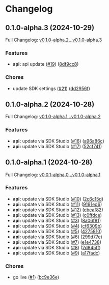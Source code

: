 # Changelog

## 0.1.0-alpha.3 (2024-10-29)

Full Changelog: [v0.1.0-alpha.2...v0.1.0-alpha.3](https://github.com/browserbase/sdk-node/compare/v0.1.0-alpha.2...v0.1.0-alpha.3)

### Features

* **api:** api update ([#19](https://github.com/browserbase/sdk-node/issues/19)) ([8df9cc8](https://github.com/browserbase/sdk-node/commit/8df9cc8c76e4a615ba63d4568086bd60e88a0dfb))


### Chores

* update SDK settings ([#21](https://github.com/browserbase/sdk-node/issues/21)) ([dd2956f](https://github.com/browserbase/sdk-node/commit/dd2956f0b22aac232b6ae3cdd572a4d6b688099d))

## 0.1.0-alpha.2 (2024-10-28)

Full Changelog: [v0.1.0-alpha.1...v0.1.0-alpha.2](https://github.com/browserbase/sdk-node/compare/v0.1.0-alpha.1...v0.1.0-alpha.2)

### Features

* **api:** update via SDK Studio ([#16](https://github.com/browserbase/sdk-node/issues/16)) ([a96a86c](https://github.com/browserbase/sdk-node/commit/a96a86c2e7c5025cacd7edd89f88b914de3596e3))
* **api:** update via SDK Studio ([#17](https://github.com/browserbase/sdk-node/issues/17)) ([52cf741](https://github.com/browserbase/sdk-node/commit/52cf741bc4c5712f2fe15ee6eaa48e4c3643ec58))

## 0.1.0-alpha.1 (2024-10-28)

Full Changelog: [v0.0.1-alpha.0...v0.1.0-alpha.1](https://github.com/browserbase/sdk-node/compare/v0.0.1-alpha.0...v0.1.0-alpha.1)

### Features

* **api:** update via SDK Studio ([#10](https://github.com/browserbase/sdk-node/issues/10)) ([2c6c15d](https://github.com/browserbase/sdk-node/commit/2c6c15d148d1a5e74a48f92087580d8c590288af))
* **api:** update via SDK Studio ([#11](https://github.com/browserbase/sdk-node/issues/11)) ([9191ed6](https://github.com/browserbase/sdk-node/commit/9191ed631256b52a39de1aafcf1d7deb2788efdb))
* **api:** update via SDK Studio ([#12](https://github.com/browserbase/sdk-node/issues/12)) ([ebeaf82](https://github.com/browserbase/sdk-node/commit/ebeaf82736747398450d739e27d6874603c4f942))
* **api:** update via SDK Studio ([#13](https://github.com/browserbase/sdk-node/issues/13)) ([c0ffdce](https://github.com/browserbase/sdk-node/commit/c0ffdce615059b9523817d22ef18e01e778f3454))
* **api:** update via SDK Studio ([#3](https://github.com/browserbase/sdk-node/issues/3)) ([8a06f81](https://github.com/browserbase/sdk-node/commit/8a06f81c1cd5dc8a64b9fd10ed26f8547469fdeb))
* **api:** update via SDK Studio ([#4](https://github.com/browserbase/sdk-node/issues/4)) ([cf6309b](https://github.com/browserbase/sdk-node/commit/cf6309bb5de1376139fb0ba6b8e45b5d0801bee5))
* **api:** update via SDK Studio ([#5](https://github.com/browserbase/sdk-node/issues/5)) ([4275810](https://github.com/browserbase/sdk-node/commit/427581035437844d44333c0e3471db675dff89c7))
* **api:** update via SDK Studio ([#6](https://github.com/browserbase/sdk-node/issues/6)) ([299d77e](https://github.com/browserbase/sdk-node/commit/299d77ebc0994b0ab39a9c908157d42d605e9765))
* **api:** update via SDK Studio ([#7](https://github.com/browserbase/sdk-node/issues/7)) ([e1e4738](https://github.com/browserbase/sdk-node/commit/e1e47381dc142f94bd61e7f5819eafbf5b4797a7))
* **api:** update via SDK Studio ([#8](https://github.com/browserbase/sdk-node/issues/8)) ([2d845ff](https://github.com/browserbase/sdk-node/commit/2d845ffc683ea988980e42ea2c03699034af6980))
* **api:** update via SDK Studio ([#9](https://github.com/browserbase/sdk-node/issues/9)) ([a17fadc](https://github.com/browserbase/sdk-node/commit/a17fadcac323079f3e36e0c965f6d6c1be26f1d8))


### Chores

* go live ([#1](https://github.com/browserbase/sdk-node/issues/1)) ([bc9e36e](https://github.com/browserbase/sdk-node/commit/bc9e36ec17be8df65bc4bd43bad6ad6617e4973c))
